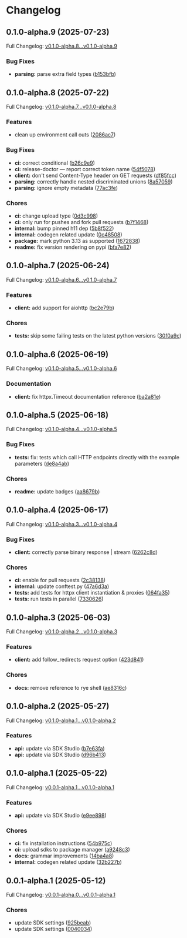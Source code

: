 # Changelog

## 0.1.0-alpha.9 (2025-07-23)

Full Changelog: [v0.1.0-alpha.8...v0.1.0-alpha.9](https://github.com/felippemr/ambient-sdk/compare/v0.1.0-alpha.8...v0.1.0-alpha.9)

### Bug Fixes

* **parsing:** parse extra field types ([b153bfb](https://github.com/felippemr/ambient-sdk/commit/b153bfbf64238729686396fdc2cb0cfc7489c99e))

## 0.1.0-alpha.8 (2025-07-22)

Full Changelog: [v0.1.0-alpha.7...v0.1.0-alpha.8](https://github.com/felippemr/ambient-sdk/compare/v0.1.0-alpha.7...v0.1.0-alpha.8)

### Features

* clean up environment call outs ([2086ac7](https://github.com/felippemr/ambient-sdk/commit/2086ac739e360d8223bb44ffd608681e32645790))


### Bug Fixes

* **ci:** correct conditional ([b26c9e9](https://github.com/felippemr/ambient-sdk/commit/b26c9e9f295fd90d2a34ec00d0d53b1291292ce5))
* **ci:** release-doctor — report correct token name ([54f5078](https://github.com/felippemr/ambient-sdk/commit/54f5078480683657031446033ae3135125a52a4c))
* **client:** don't send Content-Type header on GET requests ([df85fcc](https://github.com/felippemr/ambient-sdk/commit/df85fcc56f084779639db80e588b8883c8a1426a))
* **parsing:** correctly handle nested discriminated unions ([8a57059](https://github.com/felippemr/ambient-sdk/commit/8a570596ff30b5f24bf4a95bade6ad1aba1f38a8))
* **parsing:** ignore empty metadata ([77ac3fe](https://github.com/felippemr/ambient-sdk/commit/77ac3fe8607ce71a7b884e44183ee84856d897f4))


### Chores

* **ci:** change upload type ([0d3c998](https://github.com/felippemr/ambient-sdk/commit/0d3c9980ff9f140c9ccfcfb7c058a5d745f4a356))
* **ci:** only run for pushes and fork pull requests ([b7f1468](https://github.com/felippemr/ambient-sdk/commit/b7f1468f5d045d8ff33e3011f267159f757f620f))
* **internal:** bump pinned h11 dep ([5b8f522](https://github.com/felippemr/ambient-sdk/commit/5b8f522241042547ad87acd035505412c3f403ad))
* **internal:** codegen related update ([0c48508](https://github.com/felippemr/ambient-sdk/commit/0c485084cc798b8e3a0db405fd4dac0021a5a894))
* **package:** mark python 3.13 as supported ([1672838](https://github.com/felippemr/ambient-sdk/commit/167283850a727cba776c88d23483ae6c61ef3ae6))
* **readme:** fix version rendering on pypi ([bfa7e82](https://github.com/felippemr/ambient-sdk/commit/bfa7e82a17a612026ea5fdf9a0653775ce878aa9))

## 0.1.0-alpha.7 (2025-06-24)

Full Changelog: [v0.1.0-alpha.6...v0.1.0-alpha.7](https://github.com/felippemr/ambient-sdk/compare/v0.1.0-alpha.6...v0.1.0-alpha.7)

### Features

* **client:** add support for aiohttp ([bc2e79b](https://github.com/felippemr/ambient-sdk/commit/bc2e79bc36c05d4b2f55114dda85be92f5c4b9dc))


### Chores

* **tests:** skip some failing tests on the latest python versions ([30f0a9c](https://github.com/felippemr/ambient-sdk/commit/30f0a9cad32441e5fd922c05c09fe88bf3c1b5ca))

## 0.1.0-alpha.6 (2025-06-19)

Full Changelog: [v0.1.0-alpha.5...v0.1.0-alpha.6](https://github.com/felippemr/ambient-sdk/compare/v0.1.0-alpha.5...v0.1.0-alpha.6)

### Documentation

* **client:** fix httpx.Timeout documentation reference ([ba2a81e](https://github.com/felippemr/ambient-sdk/commit/ba2a81e622029edf841715252e38aa942ed318da))

## 0.1.0-alpha.5 (2025-06-18)

Full Changelog: [v0.1.0-alpha.4...v0.1.0-alpha.5](https://github.com/felippemr/ambient-sdk/compare/v0.1.0-alpha.4...v0.1.0-alpha.5)

### Bug Fixes

* **tests:** fix: tests which call HTTP endpoints directly with the example parameters ([de8a4ab](https://github.com/felippemr/ambient-sdk/commit/de8a4ab1a86782c1d3ae5cb0705b22e24ecff158))


### Chores

* **readme:** update badges ([aa8679b](https://github.com/felippemr/ambient-sdk/commit/aa8679b9fbb0086b7d03ee2abcfc22950f310239))

## 0.1.0-alpha.4 (2025-06-17)

Full Changelog: [v0.1.0-alpha.3...v0.1.0-alpha.4](https://github.com/felippemr/ambient-sdk/compare/v0.1.0-alpha.3...v0.1.0-alpha.4)

### Bug Fixes

* **client:** correctly parse binary response | stream ([6262c8d](https://github.com/felippemr/ambient-sdk/commit/6262c8dd74d3ad17eecc6c76e0690ecd23753e90))


### Chores

* **ci:** enable for pull requests ([2c38138](https://github.com/felippemr/ambient-sdk/commit/2c38138a0b6189e83f9d4bed3b8b62feefc16dc2))
* **internal:** update conftest.py ([47a6d3a](https://github.com/felippemr/ambient-sdk/commit/47a6d3a202bcbdf832c59264786698ec83d54326))
* **tests:** add tests for httpx client instantiation & proxies ([064fa35](https://github.com/felippemr/ambient-sdk/commit/064fa35859c649d3ce303dbd32dd136434667014))
* **tests:** run tests in parallel ([7330626](https://github.com/felippemr/ambient-sdk/commit/73306269414193a7379ac987eaf853053547e0ff))

## 0.1.0-alpha.3 (2025-06-03)

Full Changelog: [v0.1.0-alpha.2...v0.1.0-alpha.3](https://github.com/felippemr/ambient-sdk/compare/v0.1.0-alpha.2...v0.1.0-alpha.3)

### Features

* **client:** add follow_redirects request option ([423d841](https://github.com/felippemr/ambient-sdk/commit/423d84195de33483c06dd527e9b1bbecddc201db))


### Chores

* **docs:** remove reference to rye shell ([ae8316c](https://github.com/felippemr/ambient-sdk/commit/ae8316cdc8f9b8328f59f20213e2d4c1efaf14cf))

## 0.1.0-alpha.2 (2025-05-27)

Full Changelog: [v0.1.0-alpha.1...v0.1.0-alpha.2](https://github.com/felippemr/ambient-sdk/compare/v0.1.0-alpha.1...v0.1.0-alpha.2)

### Features

* **api:** update via SDK Studio ([b7e63fa](https://github.com/felippemr/ambient-sdk/commit/b7e63fade019c892a7223b2ab2583f6768f06171))
* **api:** update via SDK Studio ([d96b413](https://github.com/felippemr/ambient-sdk/commit/d96b413df36ab632481238a62fd14610a06f1746))

## 0.1.0-alpha.1 (2025-05-22)

Full Changelog: [v0.0.1-alpha.1...v0.1.0-alpha.1](https://github.com/felippemr/ambient-sdk/compare/v0.0.1-alpha.1...v0.1.0-alpha.1)

### Features

* **api:** update via SDK Studio ([e9ee898](https://github.com/felippemr/ambient-sdk/commit/e9ee898b191af6018ba15c87f80eb5dda756cd32))


### Chores

* **ci:** fix installation instructions ([54b975c](https://github.com/felippemr/ambient-sdk/commit/54b975cc1614ae4b2418847e0127088bdc153976))
* **ci:** upload sdks to package manager ([a9248c3](https://github.com/felippemr/ambient-sdk/commit/a9248c315a3560a394afa80e6458abb1870d8ab5))
* **docs:** grammar improvements ([14ba4a8](https://github.com/felippemr/ambient-sdk/commit/14ba4a844b3f8d6c17c80ede2a1f728fc1e1cbf6))
* **internal:** codegen related update ([32b227b](https://github.com/felippemr/ambient-sdk/commit/32b227bf7c45d7a02b4b74ccc00776b6fad09c88))

## 0.0.1-alpha.1 (2025-05-12)

Full Changelog: [v0.0.1-alpha.0...v0.0.1-alpha.1](https://github.com/felippemr/ambient-sdk/compare/v0.0.1-alpha.0...v0.0.1-alpha.1)

### Chores

* update SDK settings ([925beab](https://github.com/felippemr/ambient-sdk/commit/925beabb2c45117223fb83e9841a011b32ceeae5))
* update SDK settings ([0040034](https://github.com/felippemr/ambient-sdk/commit/0040034caffb66faf48ac23fa3a85c48d2cd54f7))
